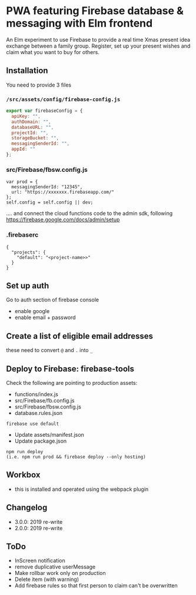 # PWA featuring Firebase database & messaging with Elm frontend

An Elm experiment to use Firebase to provide a real time Xmas present idea exchange between a family group. Register, set up your present wishes and claim what you want to buy for others.

## Installation

You need to provide 3 files

### `/src/assets/config/firebase-config.js`

```js
export var firebaseConfig = {
  apiKey: "",
  authDomain: "",
  databaseURL: "",
  projectId: "",
  storageBucket: "",
  messagingSenderId: "",
  appId: ""
};
```

### src/Firebase/fbsw.config.js

```
var prod = {
  messagingSenderId: "12345",
  url: "https://xxxxxxx.firebaseapp.com/"
};
self.config = self.config || dev;
```

.... and connect the cloud functions code to the admin sdk, following https://firebase.google.com/docs/admin/setup

### .firebaserc

```
{
  "projects": {
    "default": "<project-name>>"
  }
}
```

## Set up auth

Go to auth section of firebase console

-   enable google
-   enable email + password

## Create a list of eligible email addresses

these need to convert `@` and `.` into `_`

## Deploy to Firebase: firebase-tools

Check the following are pointing to production assets:

-   functions/index.js
-   src/Firebase/fb.config.js
-   src/Firebase/fbsw.config.js
-   database.rules.json

`firebase use default`

-   Update assets/manifest.json
-   Update package.json

```
npm run deploy
(i.e. npm run prod && firebase deploy --only hosting)
```

## Workbox

- this is installed and operated using the webpack plugin

## Changelog

-   3.0.0: 2019 re-write
-   2.0.0: 2019 re-write

## ToDo

-   InScreen notification
-   remove duplicative userMessage
-   Make rollbar work only on production
-   Delete item (with warning)
-   Add firebase rules so that first person to claim can't be overwritten
